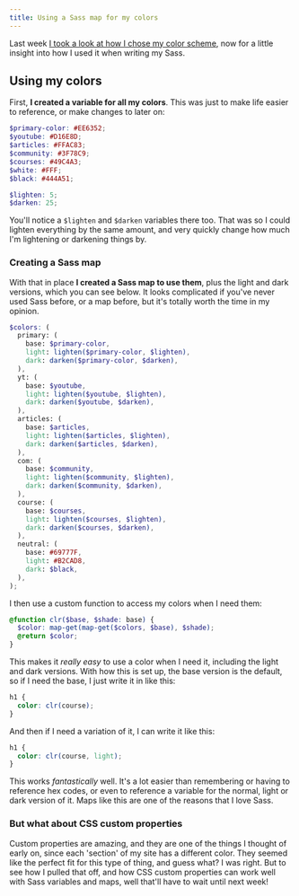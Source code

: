 ```yaml
---
title: Using a Sass map for my colors
---
```


Last week [I took a look at how I chose my color scheme](/article/picking-colors), now for a little insight into how I used it when writing my Sass.

## Using my colors

First, **I created a variable for all my colors**. This was just to make life easier to reference, or make changes to later on:

```scss
$primary-color: #EE6352;
$youtube: #D16E8D;
$articles: #FFAC83;
$community: #3F78C9;
$courses: #49C4A3;
$white: #FFF;
$black: #444A51;

$lighten: 5;
$darken: 25;
```

You'll notice a `$lighten` and `$darken` variables there too. That was so I could lighten everything by the same amount, and very quickly change how much I'm lightening or darkening things by.

<!--more-->

### Creating a Sass map

With that in place **I created a Sass map to use them**, plus the light and dark versions, which you can see below. It looks complicated if you've never used Sass before, or a map before, but it's totally worth the time in my opinion.

```scss
$colors: (
  primary: (
    base: $primary-color,
    light: lighten($primary-color, $lighten),
    dark: darken($primary-color, $darken),
  ),
  yt: (
    base: $youtube,
    light: lighten($youtube, $lighten),
    dark: darken($youtube, $darken),
  ),
  articles: (
    base: $articles,
    light: lighten($articles, $lighten),
    dark: darken($articles, $darken),
  ),
  com: (
    base: $community,
    light: lighten($community, $lighten),
    dark: darken($community, $darken),
  ),
  course: (
    base: $courses,
    light: lighten($courses, $lighten),
    dark: darken($courses, $darken),
  ),
  neutral: ( 
    base: #69777F,
    light: #B2CAD8,
    dark: $black,
  ),
);
```

I then use a custom function to access my colors when I need them:

```scss
@function clr($base, $shade: base) {
  $color: map-get(map-get($colors, $base), $shade);
  @return $color;
}
```

This makes it *really easy* to use a color when I need it, including the light and dark versions. With how this is set up, the base version is the default, so if I need the base, I just write it in like this:

```scss
h1 {
  color: clr(course);
}
```

And then if I need a variation of it, I can write it like this:

```scss
h1 {
  color: clr(course, light);
}
```

This works *fantastically* well. It's a lot easier than remembering or having to reference hex codes, or even to reference a variable for the normal, light or dark version of it. Maps like this are one of the reasons that I love Sass.

### But what about CSS custom properties

Custom properties are amazing, and they are one of the things I thought of early on, since each 'section' of my site has a different color. They seemed like the perfect fit for this type of thing, and guess what? I was right. But to see how I pulled that off, and how CSS custom properties can work well with Sass variables and maps, well that'll have to wait until next week!